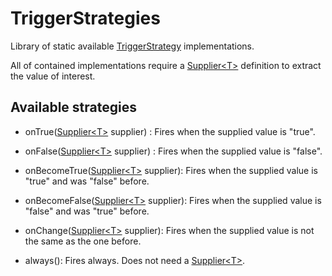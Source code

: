 # TriggerStrategies
Library of static available [TriggerStrategy](TRIGGER_STRATEGY.html) implementations.

All of contained implementations require a [Supplier\<T\>](SUPPLIER.html) definition to extract the value of interest.

## Available strategies

- onTrue([Supplier\<T\>](SUPPLIER.html) supplier) : Fires when the supplied value is "true".

- onFalse([Supplier\<T\>](SUPPLIER.html) supplier) : Fires when the supplied value is "false".

- onBecomeTrue([Supplier\<T\>](SUPPLIER.html) supplier): Fires when the supplied value is "true" and was "false" before.

- onBecomeFalse([Supplier\<T\>](SUPPLIER.html) supplier): Fires when the supplied value is "false" and was "true" before.

- onChange([Supplier\<T\>](SUPPLIER.html) supplier): Fires when the supplied value is not the same as the one before.

- always(): Fires always. Does not need a [Supplier\<T\>](SUPPLIER.html).